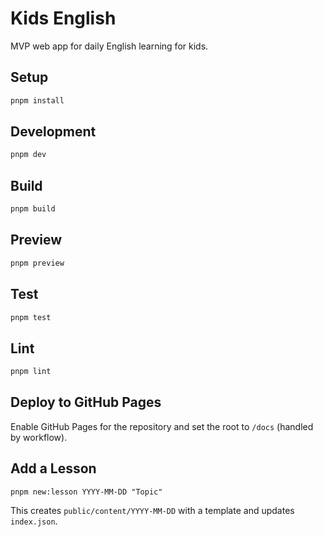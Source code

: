 # Kids English

MVP web app for daily English learning for kids.

## Setup

```bash
pnpm install
```

## Development

```bash
pnpm dev
```

## Build

```bash
pnpm build
```

## Preview

```bash
pnpm preview
```

## Test

```bash
pnpm test
```

## Lint

```bash
pnpm lint
```

## Deploy to GitHub Pages

Enable GitHub Pages for the repository and set the root to `/docs` (handled by workflow).

## Add a Lesson

```
pnpm new:lesson YYYY-MM-DD "Topic"
```

This creates `public/content/YYYY-MM-DD` with a template and updates `index.json`.
